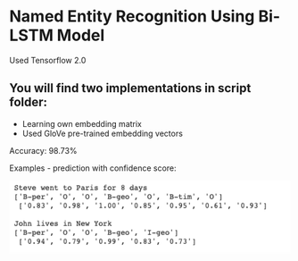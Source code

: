 # Named Entity Recognition Using Bi-LSTM Model

Used Tensorflow 2.0

## You will find two implementations in script folder:
* Learning own embedding matrix
* Used GloVe pre-trained embedding vectors

Accuracy: 98.73%

Examples - prediction with confidence score:

![NER Results:](https://github.com/AbhishekSingl/NER_Bidirectional_LSTM/blob/master/results/NERUsingGloVe.png)

